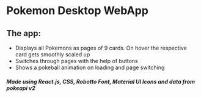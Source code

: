 # Pokemon Desktop WebApp
## The app:
* Displays all Pokemons as pages of 9 cards. On hover the respective card gets smoothly scaled up
* Switches through pages with the help of buttons
* Shows a pokeball animation on loading and page switching
##### Made using React.js, CSS, Robotto Font, Material UI Icons and data from pokeapi v2